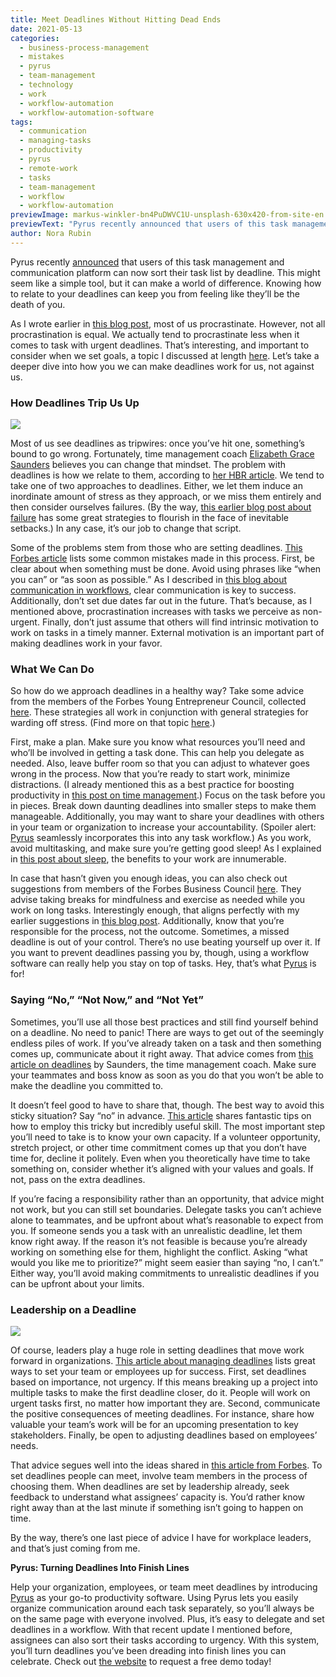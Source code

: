 ```yaml
---
title: Meet Deadlines Without Hitting Dead Ends
date: 2021-05-13
categories:
  - business-process-management
  - mistakes
  - pyrus
  - team-management
  - technology
  - work
  - workflow-automation
  - workflow-automation-software
tags:
  - communication
  - managing-tasks
  - productivity
  - pyrus
  - remote-work
  - tasks
  - team-management
  - workflow
  - workflow-automation
previewImage: markus-winkler-bn4PuDWVC1U-unsplash-630x420-from-site-en.jpg
previewText: "Pyrus recently announced that users of this task management and communication platform can now sort their task list by deadline. This might seem like a simple tool, but it can make a world of difference. Knowing how to relate to your deadlines can keep you from feeling like they’ll be the death of you."
author: Nora Rubin
---
```

Pyrus recently [announced](https://pyrus.com/en/blog/a-new-way-to-route-client-queries-sorting-incoming-tasks-by-deadline-and-other-updates) that users of this task management and communication platform can now sort their task list by deadline. This might seem like a simple tool, but it can make a world of difference. Knowing how to relate to your deadlines can keep you from feeling like they’ll be the death of you.

As I wrote earlier in [this blog post](https://pyrus.com/en/blog/pro-tips-for-procrastination), most of us procrastinate. However, not all procrastination is equal. We actually tend to procrastinate less when it comes to task with urgent deadlines. That’s interesting, and important to consider when we set goals, a topic I discussed at length [here](https://pyrus.com/en/blog/ready-set-goals). Let’s take a deeper dive into how you we can make deadlines work for us, not against us.

### **How Deadlines Trip Us Up**

![](fairy-lights-5901058_640-300x208.webp)

Most of us see deadlines as tripwires: once you’ve hit one, something’s bound to go wrong. Fortunately, time management coach [Elizabeth Grace Saunders](https://reallifee.com/wp/meet-elizabeth-saunders-time-management-coach/elizabeth-saunders-biography) believes you can change that mindset. The problem with deadlines is how we relate to them, according to [her HBR article](https://hbr.org/2016/03/if-you-dread-deadlines-youre-thinking-about-them-all-wrong). We tend to take one of two approaches to deadlines. Either, we let them induce an inordinate amount of stress as they approach, or we miss them entirely and then consider ourselves failures. (By the way, [this earlier blog post about failure](https://pyrus.com/en/blog/molding-mindset-flourishing-by-failing) has some great strategies to flourish in the face of inevitable setbacks.) In any case, it’s our job to change that script.

Some of the problems stem from those who are setting deadlines. [This Forbes article](https://www.forbes.com/sites/forbescommunicationscouncil/2019/04/01/three-simple-rules-for-managing-deadlines/) lists some common mistakes made in this process. First, be clear about when something must be done. Avoid using phrases like “when you can” or “as soon as possible.” As I described in [this blog about communication in workflows](https://pyrus.com/en/blog/abcs-of-ap-communication-in-the-ap-workflow), clear communication is key to success. Additionally, don’t set due dates far out in the future. That’s because, as I mentioned above, procrastination increases with tasks we perceive as non-urgent. Finally, don’t just assume that others will find intrinsic motivation to work on tasks in a timely manner. External motivation is an important part of making deadlines work in your favor.

### **What We Can Do**

So how do we approach deadlines in a healthy way? Take some advice from the members of the Forbes Young Entrepreneur Council, collected [here](https://www.forbes.com/sites/theyec/2019/07/09/10-approaches-you-can-use-to-minimize-deadline-stress/). These strategies all work in conjunction with general strategies for warding off stress. (Find more on that topic [here](https://pyrus.com/en/blog/stressing-out-of-the-office).)

First, make a plan. Make sure you know what resources you’ll need and who’ll be involved in getting a task done. This can help you delegate as needed. Also, leave buffer room so that you can adjust to whatever goes wrong in the process. Now that you’re ready to start work, minimize distractions. (I already mentioned this as a best practice for boosting productivity in [this post on time management](https://pyrus.com/en/blog/saved-by-the-bell-how-to-time-productivity-at-home).) Focus on the task before you in pieces. Break down daunting deadlines into smaller steps to make them manageable. Additionally, you may want to share your deadlines with others in your team or organization to increase your accountability. (Spoiler alert: [Pyrus](https://pyrus.com/en/product) seamlessly incorporates this into any task workflow.) As you work, avoid multitasking, and make sure you’re getting good sleep! As I explained in [this post about sleep](https://pyrus.com/en/blog/productivity-zs-the-science-of-sleep), the benefits to your work are innumerable.

In case that hasn’t given you enough ideas, you can also check out suggestions from members of the Forbes Business Council [here](https://www.forbes.com/sites/forbesbusinesscouncil/2019/12/17/15-recommendations-for-handling-deadline-stress/). They advise taking breaks for mindfulness and exercise as needed while you work on long tasks. Interestingly enough, that aligns perfectly with my earlier suggestions in [this blog post](https://pyrus.com/en/blog/break-it-up-the-how). Additionally, know that you’re responsible for the process, not the outcome. Sometimes, a missed deadline is out of your control. There’s no use beating yourself up over it. If you want to prevent deadlines passing you by, though, using a workflow software can really help you stay on top of tasks. Hey, that’s what [Pyrus](https://pyrus.com/en/product) is for!

### **Saying “No,” “Not Now,” and “Not Yet”**

Sometimes, you’ll use all those best practices and still find yourself behind on a deadline. No need to panic! There are ways to get out of the seemingly endless piles of work. If you’ve already taken on a task and then something comes up, communicate about it right away. That advice comes from [this article on deadlines](https://hbr.org/2016/03/if-you-dread-deadlines-youre-thinking-about-them-all-wrong) by Saunders, the time management coach. Make sure your teammates and boss know as soon as you do that you won’t be able to make the deadline you committed to.

It doesn’t feel good to have to share that, though. The best way to avoid this sticky situation? Say “no” in advance. [This article](https://hbr.org/2019/03/9-ways-to-say-no-to-busywork-and-unrealistic-deadlines) shares fantastic tips on how to employ this tricky but incredibly useful skill. The most important step you’ll need to take is to know your own capacity. If a volunteer opportunity, stretch project, or other time commitment comes up that you don’t have time for, decline it politely. Even when you theoretically have time to take something on, consider whether it’s aligned with your values and goals. If not, pass on the extra deadlines.

If you’re facing a responsibility rather than an opportunity, that advice might not work, but you can still set boundaries. Delegate tasks you can’t achieve alone to teammates, and be upfront about what’s reasonable to expect from you. If someone sends you a task with an unrealistic deadline, let them know right away. If the reason it’s not feasible is because you’re already working on something else for them, highlight the conflict. Asking “what would you like me to prioritize?” might seem easier than saying “no, I can’t.” Either way, you’ll avoid making commitments to unrealistic deadlines if you can be upfront about your limits.

### **Leadership on a Deadline**

![](brooke-lark-BRBjShcA8D4-unsplash-300x200.webp)

Of course, leaders play a huge role in setting deadlines that move work forward in organizations. [This article about managing deadlines](https://www.forbes.com/sites/forbescommunicationscouncil/2019/04/01/three-simple-rules-for-managing-deadlines/) lists great ways to set your team or employees up for success. First, set deadlines based on importance, not urgency. If this means breaking up a project into multiple tasks to make the first deadline closer, do it. People will work on urgent tasks first, no matter how important they are. Second, communicate the positive consequences of meeting deadlines. For instance, share how valuable your team’s work will be for an upcoming presentation to key stakeholders. Finally, be open to adjusting deadlines based on employees’ needs. 

That advice segues well into the ideas shared in [this article from Forbes](https://www.forbes.com/sites/tykiisel/2013/03/27/deadlines-objectives-and-action-oh-my/). To set deadlines people can meet, involve team members in the process of choosing them. When deadlines are set by leadership already, seek feedback to understand what assignees’ capacity is. You’d rather know right away than at the last minute if something isn’t going to happen on time.

By the way, there’s one last piece of advice I have for workplace leaders, and that’s just coming from me.

**Pyrus: Turning Deadlines Into Finish Lines**

Help your organization, employees, or team meet deadlines by introducing [Pyrus](https://pyrus.com/en/product) as your go-to productivity software. Using Pyrus lets you easily organize communication around each task separately, so you’ll always be on the same page with everyone involved. Plus, it’s easy to delegate and set deadlines in a workflow. With that recent update I mentioned before, assignees can also sort their tasks according to urgency. With this system, you’ll turn deadlines you’ve been dreading into finish lines you can celebrate. Check out [the website](https://pyrus.com/en) to request a free demo today!